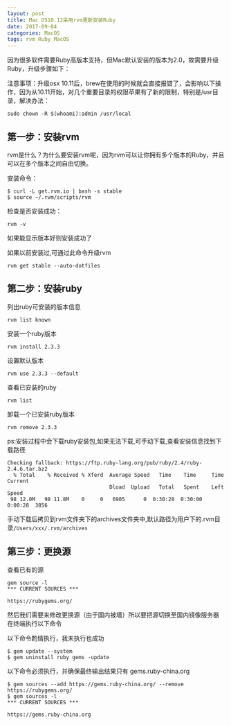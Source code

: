 ```yaml
---
layout: post
title: Mac OS10.12采用rvm更新安装Ruby
date: 2017-09-04
categories: MacOS
tags: rvm Ruby MacOS
---
```

因为很多软件需要Ruby高版本支持，但Mac默认安装的版本为2.0，故需要升级Ruby，升级步骤如下：

注意事项：升级osx 10.11后，brew在使用的时候就会直接报错了，会影响以下操作，因为从10.11开始，对几个重要目录的权限苹果有了新的限制，特别是/usr目录，解决办法：

```
sudo chown -R $(whoami):admin /usr/local
```

## 第一步：安装rvm
rvm是什么？为什么要安装rvm呢，因为rvm可以让你拥有多个版本的Ruby，并且可以在多个版本之间自由切换。

安装命令：

```
$ curl -L get.rvm.io | bash -s stable
$ source ~/.rvm/scripts/rvm
```
检查是否安装成功：

```
rvm -v
```
如果能显示版本好则安装成功了

如果以前安装过,可通过此命令升级rvm

```
rvm get stable --auto-dotfiles
```

## 第二步：安装ruby
列出ruby可安装的版本信息

```
rvm list known
```

安装一个ruby版本

```
rvm install 2.3.3
```

设置默认版本

```
rvm use 2.3.3 --default
```

查看已安装的ruby

```
rvm list
```

卸载一个已安装ruby版本

```
rvm remove 2.3.3
```

ps:安装过程中会下载ruby安装包,如果无法下载,可手动下载,查看安装信息找到下载路径
```
Checking fallback: https://ftp.ruby-lang.org/pub/ruby/2.4/ruby-2.4.6.tar.bz2
  % Total    % Received % Xferd  Average Speed   Time    Time     Time  Current
                                 Dload  Upload   Total   Spent    Left  Speed
 98 12.0M   98 11.8M    0     0   6905      0  0:30:28  0:30:00  0:00:28  3856
```
手动下载后拷贝到rvm文件夹下的archives文件夹中,默认路径为用户下的.rvm目录`/Users/xxx/.rvm/archives`


## 第三步：更换源
查看已有的源

```
gem source -l
*** CURRENT SOURCES ***

https://rubygems.org/
```
然后我们需要来修改更换源（由于国内被墙）所以要把源切换至国内镜像服务器 在终端执行以下命令

以下命令酌情执行，我未执行也成功
```
$ gem update --system
$ gem uninstall ruby gems -update
```

以下命令必须执行，并确保最终输出结果只有 gems.ruby-china.org

```
$ gem sources --add https://gems.ruby-china.org/ --remove https://rubygems.org/
$ gem sources -l
*** CURRENT SOURCES ***

https://gems.ruby-china.org
```
